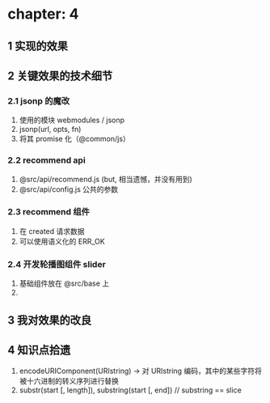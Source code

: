 # chapter: 4

## 1 实现的效果

## 2 关键效果的技术细节
### 2.1 jsonp 的魔改
1. 使用的模块 webmodules / jsonp
2. jsonp(url, opts, fn)
3. 将其 promise 化（@common/js）
### 2.2 recommend api
1. @src/api/recommend.js (but, 相当遗憾，并没有用到)
2. @src/api/config.js 公共的参数
### 2.3 recommend 组件
1. 在 created 请求数据
2. 可以使用语义化的 ERR_OK
### 2.4 开发轮播图组件 slider
1. 基础组件放在 @src/base 上
2. 

## 3 我对效果的改良

## 4 知识点拾遗
1. encodeURIComponent(URIstring) -> 对 URIstring 编码，其中的某些字符将被十六进制的转义序列进行替换
2. substr(start [, length]), substring(start [, end]) // substring == slice